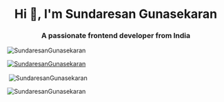 <h1 align="center">Hi 👋, I'm Sundaresan Gunasekaran</h1>
<h3 align="center">A passionate frontend developer from India</h3>

<p align="left"> <img src="https://komarev.com/ghpvc/?username=SundaresanGunasekaran&label=Profile%20views&color=0e75b6&style=flat" alt="SundaresanGunasekaran" /> </p>

<p align="left"> <a href="https://github.com/ryo-ma/github-profile-trophy"><img src="https://github-profile-trophy.vercel.app/?username=SundaresanGunasekaran" alt="SundaresanGunasekaran" /></a> </p>

<p>&nbsp;<img align="center" src="https://github-readme-stats.vercel.app/api?username=SundaresanGunasekaran&show_icons=true&locale=en" alt="SundaresanGunasekaran" /></p>

<p><img align="center" src="https://github-readme-streak-stats.herokuapp.com/?user=SundaresanGunasekaran&" alt="SundaresanGunasekaran" /></p>
